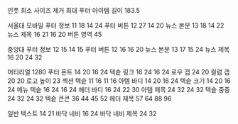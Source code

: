인풋 최소 사이즈 제거
최대 푸터 아이템 길이 183.5

서울대
모바일
푸터 정보 11 18 14 24
푸터 버튼 12 27 14 20
뉴스 본문 13 18 14 22
뉴스 제목 16 21 16 20
버튼 영역 45

중앙대
푸터 정보 12 15 14 15
푸터 버튼 12 16 16 20
뉴스 본문 13 17 15 24
뉴스 제목 16 20 24 32

머티리얼 1280
푸터 폰트 14 20 16 24
텍슽 링크 16 24 16 24
로우 갭 24 20
컬럼 갭 20 20
로고 높이 23
섹션 텍슽 11 16 11 16
아템 바디 14 20 16 24
텍슽 크기 14 20 16 24
메뉴 텍슽 16 24 16 24
헤더 바디 16 24 22 30
아템 제목 24 32 24 32
텍슽 중중 24 32 24 32
텍슽 큰큰 36 44 45 52
헤더 제목 57 64 88 96

일반 텍스트 14 21
바닥 네비 16 24
바닥 네비 제목 24 32
